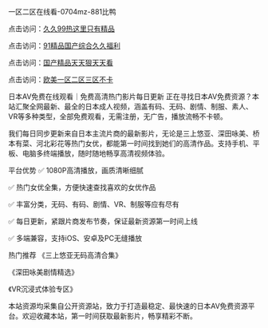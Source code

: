 

一区二区在线看-0704mz-881比鸭


点击访问：<a href="https://rtj-3zo.pages.dev/">久久99热这里只有精品</a>

点击访问：<a href="https://vassv.pages.dev/">91精品国产综合久久福利</a>

点击访问：<a href="https://cfad.pages.dev/">国产精品天天狠天天看</a>

点击访问：<a href="https://gda-c7m.pages.dev/">欧美一区二区三区不卡</a>



日本AV免费在线观看｜免费高清热门影片每日更新
正在寻找日本AV免费资源？本站汇聚全网最新、最全的日本成人视频，涵盖有码、无码、剧情、制服、素人、VR等多种类型，全部免费观看，无需注册，无广告，播放流畅不卡顿。

我们每日同步更新来自日本主流片商的最新影片，无论是三上悠亚、深田咏美、桥本有菜、河北彩花等热门女优，都能第一时间找到她们的高清作品。支持手机、平板、电脑多终端播放，随时随地畅享高清视频体验。

平台优势
✅ 1080P高清播放，画质清晰细腻

✅ 热门女优全集，方便快速查找喜欢的女优作品

✅ 丰富分类，无码、有码、剧情、VR、制服等应有尽有

✅ 每日更新，紧跟片商发布节奏，保证最新资源第一时间上线

✅ 多端兼容，支持iOS、安卓及PC无缝播放

热门推荐
《三上悠亚无码高清合集》

《深田咏美剧情精选》

《VR沉浸式体验专区》

本站资源均采集自公开资源站，致力于打造最稳定、最快速的日本AV免费资源平台。欢迎收藏本站，第一时间获取最新影片，畅享精彩不断。








<span style="display:none;">[Canonical link](  ）</span>
